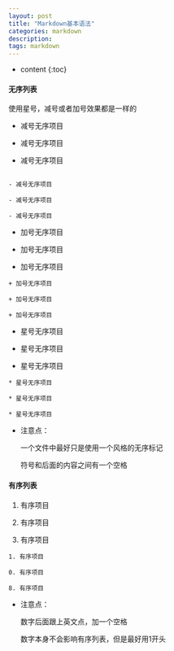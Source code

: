 ```yaml
---
layout: post
title: "Markdown基本语法"
categories: markdown
description: 
tags: markdown
---
```


* content
{:toc}


#### 无序列表

使用星号，减号或者加号效果都是一样的

- 减号无序项目

- 减号无序项目

- 减号无序项目

```

- 减号无序项目

- 减号无序项目

- 减号无序项目

```

+ 加号无序项目

+ 加号无序项目

+ 加号无序项目

```
+ 加号无序项目

+ 加号无序项目

+ 加号无序项目
```

* 星号无序项目

* 星号无序项目

* 星号无序项目

```
* 星号无序项目

* 星号无序项目

* 星号无序项目
```

- 注意点：

	一个文件中最好只是使用一个风格的无序标记

	符号和后面的内容之间有一个空格

	


#### 有序列表


1. 有序项目

0. 有序项目

8. 有序项目

```
1. 有序项目

0. 有序项目

8. 有序项目
```

- 注意点：
	
	数字后面跟上英文点，加一个空格
	
	数字本身不会影响有序列表，但是最好用1开头
	

